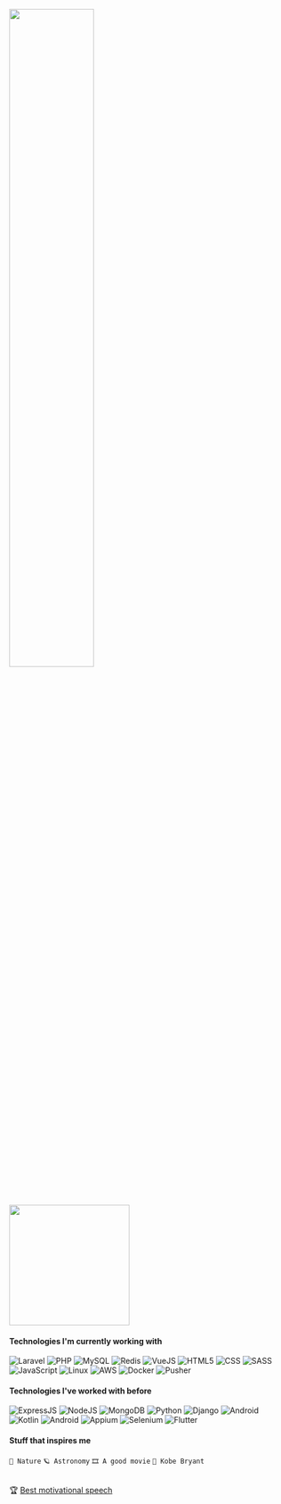 
<p float="left">
<img height="55%" width="55%" src="https://user-images.githubusercontent.com/36684168/199372936-8c2c9fd8-3ecc-4a70-8a98-449c2a485892.png" />
&nbsp; &nbsp; &nbsp; &nbsp; &nbsp;
<img height="216px" width="216px" src="https://media.giphy.com/media/rJH66JzvgZy4PFN117/giphy.gif" />
</p>
  
#### Technologies I'm currently working with
![Laravel](https://img.shields.io/badge/-Laravel-000000?style=flat&logo=laravel)
![PHP](https://img.shields.io/badge/-PHP-000000?style=flat&logo=php)
![MySQL](https://img.shields.io/badge/-MySQL-000000?style=flat&logo=MySQL)
![Redis](https://img.shields.io/badge/-Redis-000000?style=flat&logo=Redis)
![VueJS](https://img.shields.io/badge/-Vue.JS-000000?style=flat&logo=vue.js)
![HTML5](https://img.shields.io/badge/-HTML5-000000?style=flat&logo=HTML5)
![CSS](https://img.shields.io/badge/-CSS3-000000?style=flat&logo=css3)
![SASS](https://img.shields.io/badge/-SASS-000000?style=flat&logo=sass)
![JavaScript](https://img.shields.io/badge/-JavaScript-000000?style=flat&logo=javascript)
![Linux](https://img.shields.io/badge/-Linux-000000?style=flat&logo=linux)
![AWS](https://img.shields.io/badge/-AWS-000000?style=flat&logo=amazon)
![Docker](https://img.shields.io/badge/-Docker-000000?style=flat&logo=docker)
![Pusher](https://img.shields.io/badge/-Pusher-000000?style=flat&logo=pusher)


#### Technologies I've worked with before
![ExpressJS](https://img.shields.io/badge/-ExpressJS-000000?style=flat&logo=express)
![NodeJS](https://img.shields.io/badge/-Node.JS-000000?style=flat&logo=node.js)
![MongoDB](https://img.shields.io/badge/-MongoDB-000000?style=flat&logo=mongodb)
![Python](https://img.shields.io/badge/-Python-000000?style=flat&logo=python)
![Django](https://img.shields.io/badge/-Django-000000?style=flat&logo=django)
![Android](https://img.shields.io/badge/-Native_Android-000000?style=flat&logo=android)
![Kotlin](https://img.shields.io/badge/-Kotlin-000000?style=flat&logo=kotlin)
![Android](https://img.shields.io/badge/-Java-000000?style=flat&logo=coffee)
![Appium](https://img.shields.io/badge/-Appium-000000?style=flat&logo=android)
![Selenium](https://img.shields.io/badge/-Selenium-000000?style=flat&logo=selenium)
![Flutter](https://img.shields.io/badge/-Flutter-000000?style=flat&logo=Flutter)


#### Stuff that inspires me
`🌴 Nature`
`🪐 Astronomy`
`🎞️ A good movie`
`🏀 Kobe Bryant`
<br /> <br />

🏆 [Best motivational speech](https://www.youtube.com/watch?v=dQw4w9WgXcQ)
